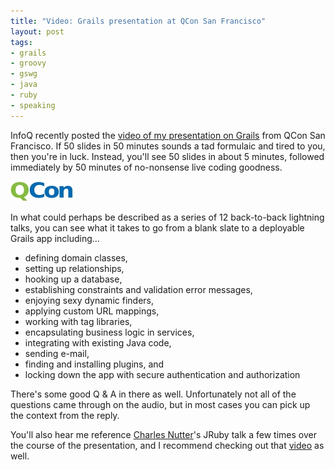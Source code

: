 ```yaml
---
title: "Video: Grails presentation at QCon San Francisco"
layout: post
tags:
- grails
- groovy
- gswg
- java
- ruby
- speaking
---
```

InfoQ recently posted the [video of my presentation on Grails](http://www.infoq.com/presentations/rudolph-grails-intro "Getting Started with Grails @ QCon SF 2007") from QCon San Francisco.  If 50 slides in 50 minutes sounds a tad formulaic and tired to you, then you're in luck.  Instead, you'll see 50 slides in about 5 minutes, followed immediately by 50 minutes of no-nonsense live coding goodness.

![QCon Logo](/resources/200805-qcon-logo.jpg)

In what could perhaps be described as a series of 12 back-to-back lightning talks, you can see what it takes to go from a blank slate to a deployable Grails app including...

* defining domain classes,
* setting up relationships,
* hooking up a database,
* establishing constraints and validation error messages,
* enjoying sexy dynamic finders,
* applying custom URL mappings,
* working with tag libraries,
* encapsulating business logic in services,
* integrating with existing Java code,
* sending e-mail,
* finding and installing plugins, and
* locking down the app with secure authentication and authorization

There's some good Q & A in there as well.  Unfortunately not all of the questions came through on the audio, but in most cases you can pick up the context from the reply.  

You'll also hear me reference [Charles Nutter](http://headius.blogspot.com/ "Headius")'s JRuby talk a few times over the course of the presentation, and I recommend checking out that [video](http://www.infoq.com/presentations/qconsf-nutter-jruby "InfoQ: JRuby: Not Just Another JVM Language") as well.
